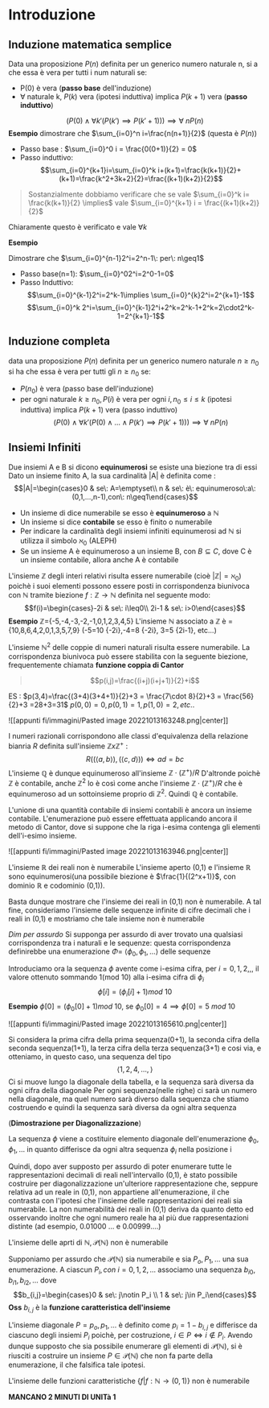 # Introduzione

## Induzione matematica semplice

Data una proposizione $P(n)$ definita per un generico numero naturale n, si a che essa è vera per tutti i num naturali se:
- P(0) è vera (**passo base** dell'induzione)
- $\forall$ naturale k, $P(k)$ vera (ipotesi induttiva) implica $P(k+1)$ vera (**passo induttivo**) 

$$(P(0)\wedge\forall k' (P(k')\implies P(k'+1)))\implies \forall\: nP(n)$$
**Esempio**
dimostrare che $\sum_{i=0}^n i=\frac{n(n+1)}{2}$ (questa è $P(n)$)
- Passo base : $\sum_{i=0}^0 i = \frac{0(0+1)}{2} = 0$ 
- Passo induttivo:$$\sum_{i=0}^{k+1}i=\sum_{i=0}^k i+(k+1)=\frac{k(k+1)}{2}+(k+1)=\frac{k^2+3k+2}{2}=\frac{(k+1)(k+2)}{2}$$
> Sostanzialmente dobbiamo verificare che se vale $\sum_{i=0}^k i= \frac{k(k+1)}{2} \implies$ vale $\sum_{i=0}^{k+1} i = \frac{(k+1)(k+2)}{2}$ 

Chiaramente questo è verificato e vale $\forall k$ 

**Esempio**

Dimostrare che $\sum_{i=0}^{n-1}2^i=2^n-1\: per\: n\geq1$
- Passo base(n=1): $\sum_{i=0}^02^i=2^0-1=0$
- Passo Induttivo:$$\sum_{i=0}^{k-1}2^i=2^k-1\implies \sum_{i=0}^{k}2^i=2^{k+1}-1$$
$$\sum_{i=0}^k 2^i=\sum_{i=0}^{k-1}2^i+2^k=2^k-1+2^k=2\cdot2^k-1=2^{k+1}-1$$


## Induzione completa
data una proposizione $P(n)$ definita per un generico numero naturale $n\geq n_0$ si ha che essa è vera per tutti gli $n\geq n_0$ se:
- $P(n_0)$ è vera (passo base dell'induzione)
- per ogni naturale $k\geq n_0,P(i)$ è vera per ogni $i,n_0\leq i\leq k$ (ipotesi induttiva) implica $P(k+1)$ vera (passo induttivo)
$$(P(0)\wedge \forall k'(P(0)\wedge...\wedge P(k')\implies P(k'+1)))\implies \forall\:nP(n)$$
## Insiemi Infiniti

Due insiemi A e B si dicono **equinumerosi** se esiste una biezione tra di essi
Dato un insieme finito A, la sua cardinalità |A| è definita come :
$$|A|=\begin{cases}0 & se\: A=\emptyset\\
n & se\: è\: equinumeroso\:a\: (0,1,...,n-1),con\: n\geq1\end{cases}$$
- Un insieme di dice numerabile se esso è **equinumeroso** a $\mathbb N$ 
- Un insieme si dice **contabile** se esso è finito o numerabile
- Per indicare la cardinalità degli insiemi infiniti equinumerosi ad $\mathbb N$ si utilizza il simbolo $\aleph_0$ (ALEPH) 
- Se un insieme A è equinumeroso a un insieme B, con $B \subseteq C$, dove C è un insieme contabile, allora anche A è contabile

L'insieme $\mathbb Z$ degli interi relativi risulta essere numerabile (cioè $|\mathbb Z|=\aleph_0$) poichè i suoi elementi possono essere posti in corrispondenza biunivoca con $\mathbb N$ tramite biezione $f:\mathbb Z \rightarrow \mathbb N$ definita nel seguente modo:$$f(i)=\begin{cases}-2i & se\: i\leq0\\
2i-1 & se\: i>0\end{cases}$$ **Esempio**
$\mathbb Z$={-5,-4,-3,-2,-1,0,1,2,3,4,5}
L'insieme $\mathbb N$ associato a $\mathbb Z$ è ={10,8,6,4,2,0,1,3,5,7,9}
(-5=10 {-2i},-4=8 {-2i}, 3=5 {2i-1}, etc...)

L'insieme $\mathbb N^2$ delle coppie di numeri naturali risulta essere numerabile. La corrispondenza biunivoca può essere stabilita con la seguente biezione, frequentemente chiamata **funzione coppia di Cantor**
>$$p(i,j)=\frac{(i+j)(i+j+1)}{2}+i$$

ES : $p(3,4)=\frac{(3+4)(3+4+1)}{2}+3 = \frac{7\cdot 8}{2}+3 = \frac{56}{2}+3 =28+3=31$
$p(0,0)=0, p(0,1)=1, p(1,0)=2, etc..$ 

![[appunti fi/immagini/Pasted image 20221013163248.png|center]]

I numeri razionali corrispondono alle classi d'equivalenza della relazione bianria $R$ definita sull'insieme $\mathbb Zx\mathbb Z^+$ :
$$R((\langle a,b\rangle),(\langle c,d\rangle)) \iff ad=bc$$
L'insieme $\mathbb Q$ è dunque equinumeroso all'insieme $\mathbb Z\cdot(\mathbb Z^+)/R$ 
D'altronde poichè $\mathbb Z$ è contabile, anche $\mathbb Z^2$ lo è così come anche l'insieme $\mathbb Z\cdot(\mathbb Z^+)/R$ che è equinumeroso ad un sottoinsieme proprio di $\mathbb Z^2$.
Quindi $\mathbb Q$ è contabile.

L'unione di una quantità contabile di insiemi contabili è ancora un insieme contabile. L'enumerazione può essere effettuata applicando ancora il metodo di Cantor, dove si suppone che la riga i-esima contenga gli elementi dell'i-esimo insieme.

![[appunti fi/immagini/Pasted image 20221013163946.png|center]]

L'insieme $\mathbb R$ dei reali non è numerabile
L'insieme aperto (0,1) e l'insieme $\mathbb R$ sono equinumerosi(una possibile biezione è $\frac{1}{(2^x+1)}$, con dominio $\mathbb R$ e codominio (0,1)).

Basta dunque mostrare che l'insieme dei reali in (0,1) non è numerabile. A tal fine, consideriamo l'insieme delle sequenze infinite di cifre decimali che i reali in (0,1) e mostriamo che tale insieme non è numerabile

_Dim per assurdo_
Si supponga per assurdo di aver trovato una qualsiasi corrispondenza tra i naturali e le sequenze: questa corrispondenza definirebbe una enumerazione $\Phi =\: \langle\phi_0,\phi_1,...\rangle$ delle sequenze

Introduciamo ora la sequenza $\phi$ avente come i-esima cifra, per $i=0,1,2,,,$ il valore ottenuto sommando 1(mod 10) alla i-esima cifra di $\phi_i$ 
$$\phi[i]=(\phi_i[i]+1)mod\:10$$
**Esempio**
$\phi[0]=(\phi_0[0]+1)mod\:10$, se $\phi_0[0]=4\implies \phi[0]=5\:mod\:10$ 

![[appunti fi/immagini/Pasted image 20221013165610.png|center]]

Si considera la prima cifra della prima sequenza(0+1), la seconda cifra della seconda sequenza(1+1), la terza cifra della terza sequenza(3+1) e cosi via, e otteniamo, in questo caso, una sequenza del tipo 
$$\langle1,2,4,...,\rangle$$
Ci si muove lungo la diagonale della tabella, e la sequenza sarà diversa da ogni cifra della diagonale
Per ogni sequenza(nelle righe) ci sarà un numero nella diagonale, ma quel numero sarà diverso dalla sequenza che stiamo costruendo e quindi la sequenza sarà diversa da ogni altra sequenza

(**Dimostrazione per Diagonalizzazione**)

La sequenza $\phi$ viene a costituire elemento diagonale dell'enumerazione $\phi_0,\phi_1,...$ in quanto differisce da ogni altra sequenza $\phi_i$ nella posizione i

Quindi, dopo aver supposto per assurdo di poter enumerare tutte le rappresentazioni decimali di reali nell'intervallo (0,1), è stato possibile costruire per diagonalizzazione un'ulteriore rappresentazione che, seppure relativa ad un reale in (0,1), non appartiene all'enumerazione, il che contrasta con l'ipotesi che l'insieme delle rappresentazioni dei reali sia numerabile.
La non numerabilità dei reali in (0,1) deriva da quanto detto ed osservando inoltre che ogni numero reale ha al più due rappresentazioni distinte (ad esempio, 0.01000 ... e 0.00999....)

L'insieme delle aprti di $\mathbb N,\mathcal P(\mathbb N)$ non è numerabile

Supponiamo per assurdo che $\mathcal P(\mathbb N)$ sia numerabile e sia $P_o,P_1,...$ una sua enumerazione. A ciascun $P_i, con\: i=0,1,2,...$ associamo una sequenza $b_{i0},b_{i1},b_{i2},...$ dove 
$$b_{i,j}=\begin{cases}0 & se\: j\notin P_i \\
1 & se\: j\in P_i\end{cases}$$
**Oss** $b_{i,j}$ è la **funzione caratteristica dell'insieme**

L'insieme diagonale $P=p_o,p_1,...$ è definito come $p_i=1-b_{i,j}$ e differisce da ciascuno degli insiemi $P_i$ poichè, per costruzione, $i\in P\iff i\notin P_i$. Avendo dunque supposto che sia possibile enumerare gli elementi di $\mathcal P(\mathbb N)$, si è riusciti a costruire un insieme $P\in \mathcal P(\mathbb N)$ che non fa parte della enumerazione, il che falsifica tale ipotesi. 

L'insieme delle funzioni caratteristiche {$f | f:\mathbb N\rightarrow (0,1)$} non è numerabile

**MANCANO 2 MINUTI DI UNITà 1**